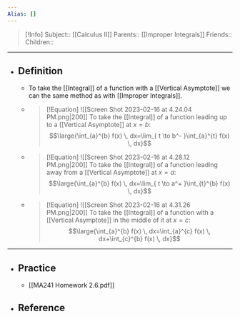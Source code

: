 ```yaml
---
Alias: []
---
```

> [!Info]
> Subject:: [[Calculus II]]
> Parents:: [[Improper Integrals]]
> Friends:: 
> Children:: 
---
- ## Definition
	- To take the [[Integral]] of a function with a [[Vertical Asymptote]] we can the same method as with [[Improper Integrals]].
	- > [!Equation]
	  > ![[Screen Shot 2023-02-16 at 4.24.04 PM.png|200]]
	  > To take the [[Integral]] of a function leading up to a [[Vertical Asymptote]] at $x=b$:
	  > $$\large{\int_{a}^{b} f(x) \, dx=\lim_{ t \to b^- }\int_{a}^{t} f(x) \, dx}$$
	- > [!Equation]
	  > ![[Screen Shot 2023-02-16 at 4.28.12 PM.png|200]]
	  > To take the [[Integral]] of a function leading away from a [[Vertical Asymptote]] at $x=a$:
	  > $$\large{\int_{a}^{b} f(x) \, dx=\lim_{ t \to a^+ }\int_{t}^{b} f(x) \, dx}$$
	- > [!Equation]
	  > ![[Screen Shot 2023-02-16 at 4.31.26 PM.png|200]]
	  > To take the [[Integral]] of a function with a [[Vertical Asymptote]] in the middle of it at $x=c$:
	  > $$\large{\int_{a}^{b} f(x) \, dx=\int_{a}^{c} f(x) \, dx+\int_{c}^{b} f(x) \, dx}$$
---
- ## Practice
	- [[MA241 Homework 2.6.pdf]]
- ## Reference